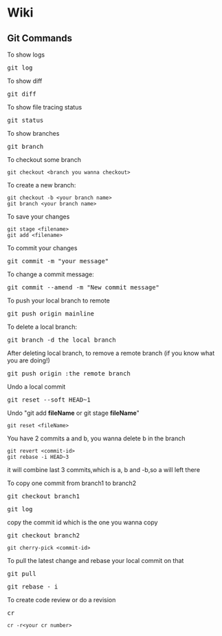 # Wiki

## Git Commands

To show logs
<pre>git log</pre>

To show diff
<pre>git diff</pre>

To show file tracing status
<pre>git status</pre>

To show branches
<pre>git branch</pre>

To checkout some branch
```
git checkout <branch you wanna checkout>
```

To create a new branch:
```
git checkout -b <your branch name>
git branch <your branch name>
```

To save your changes
```
git stage <filename>
git add <filename>
```

To commit your changes
<pre>git commit -m "your message"</pre>

To change a commit message:
<pre>git commit --amend -m "New commit message"</pre>

To push your local branch to remote
<pre>git push origin mainline</pre>

To delete a local branch:
<pre>git branch -d the_local_branch</pre>

After deleting local branch, to remove a remote branch (if you know what you are doing!)
<pre>git push origin :the_remote_branch</pre>

Undo a local commit
<pre>git reset --soft HEAD~1</pre>

Undo "git add **fileName** or git stage **fileName**"
```
git reset <fileName>
```

You have 2 commits a and b, you wanna delete b in the branch
```
git revert <commit-id>
git rebase -i HEAD~3
```
it will combine last 3 commits,which is a, b and -b,so a will left there  

To copy one commit from branch1 to branch2
<pre>git checkout branch1</pre>
<pre>git log</pre>
copy the commit id which is the one you wanna copy
<pre>git checkout branch2</pre>
```
git cherry-pick <commit-id>
```  

To pull the latest change and rebase your local commit on that
<pre>git pull</pre>
<pre>git rebase - i</pre>

To create code review or do a revision
<pre>cr</pre>
```
cr -r<your cr number>
```  



